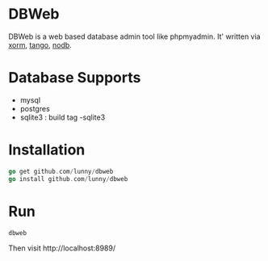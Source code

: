 # DBWeb

DBWeb is a web based database admin tool like phpmyadmin. It' written via 
[xorm](http://github.com/go-xorm/xorm), [tango](http://github.com/lunny/tango), [nodb](http://github.com/lunny/nodb).

# Database Supports

* mysql
* postgres
* sqlite3 : build tag -sqlite3

# Installation

```Go
go get github.com/lunny/dbweb
go install github.com/lunny/dbweb
```

# Run

```Shell
dbweb
```

Then visit http://localhost:8989/